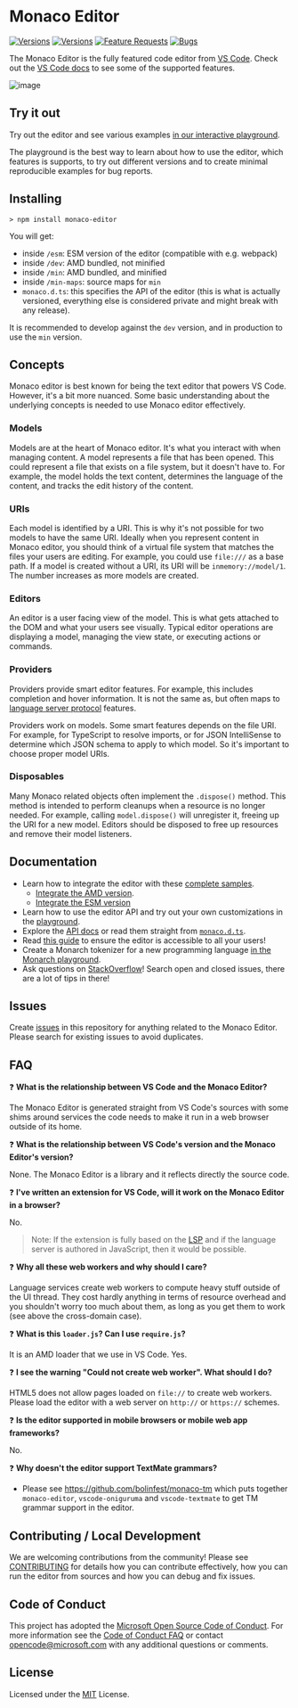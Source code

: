 # Monaco Editor

[![Versions](https://img.shields.io/npm/v/monaco-editor)](https://www.npmjs.com/package/monaco-editor)
[![Versions](https://img.shields.io/npm/v/monaco-editor/next)](https://www.npmjs.com/package/monaco-editor)
[![Feature Requests](https://img.shields.io/github/issues/microsoft/monaco-editor/feature-request.svg)](https://github.com/microsoft/monaco-editor/issues?q=is%3Aopen+is%3Aissue+label%3Afeature-request+sort%3Areactions-%2B1-desc)
[![Bugs](https://img.shields.io/github/issues/microsoft/monaco-editor/bug.svg)](https://github.com/microsoft/monaco-editor/issues?utf8=✓&q=is%3Aissue+is%3Aopen+label%3Abug)

The Monaco Editor is the fully featured code editor from
[VS Code](https://github.com/microsoft/vscode). Check out the
[VS Code docs](https://code.visualstudio.com/docs/editor/editingevolved) to see
some of the supported features.

![image](https://user-images.githubusercontent.com/5047891/94183711-290c0780-fea3-11ea-90e3-c88ff9d21bd6.png)

## Try it out

Try out the editor and see various examples
[in our interactive playground](https://microsoft.github.io/monaco-editor/playground.html).

The playground is the best way to learn about how to use the editor, which
features is supports, to try out different versions and to create minimal
reproducible examples for bug reports.

## Installing

```
> npm install monaco-editor
```

You will get:

-   inside `/esm`: ESM version of the editor (compatible with e.g. webpack)
-   inside `/dev`: AMD bundled, not minified
-   inside `/min`: AMD bundled, and minified
-   inside `/min-maps`: source maps for `min`
-   `monaco.d.ts`: this specifies the API of the editor (this is what is
    actually versioned, everything else is considered private and might break
    with any release).

It is recommended to develop against the `dev` version, and in production to use
the `min` version.

## Concepts

Monaco editor is best known for being the text editor that powers VS Code.
However, it's a bit more nuanced. Some basic understanding about the underlying
concepts is needed to use Monaco editor effectively.

### Models

Models are at the heart of Monaco editor. It's what you interact with when
managing content. A model represents a file that has been opened. This could
represent a file that exists on a file system, but it doesn't have to. For
example, the model holds the text content, determines the language of the
content, and tracks the edit history of the content.

### URIs

Each model is identified by a URI. This is why it's not possible for two models
to have the same URI. Ideally when you represent content in Monaco editor, you
should think of a virtual file system that matches the files your users are
editing. For example, you could use `file:///` as a base path. If a model is
created without a URI, its URI will be `inmemory://model/1`. The number
increases as more models are created.

### Editors

An editor is a user facing view of the model. This is what gets attached to the
DOM and what your users see visually. Typical editor operations are displaying a
model, managing the view state, or executing actions or commands.

### Providers

Providers provide smart editor features. For example, this includes completion
and hover information. It is not the same as, but often maps to
[language server protocol](https://microsoft.github.io/language-server-protocol)
features.

Providers work on models. Some smart features depends on the file URI. For
example, for TypeScript to resolve imports, or for JSON IntelliSense to
determine which JSON schema to apply to which model. So it's important to choose
proper model URIs.

### Disposables

Many Monaco related objects often implement the `.dispose()` method. This method
is intended to perform cleanups when a resource is no longer needed. For
example, calling `model.dispose()` will unregister it, freeing up the URI for a
new model. Editors should be disposed to free up resources and remove their
model listeners.

## Documentation

-   Learn how to integrate the editor with these [complete samples](./samples/).
    -   [Integrate the AMD version](./docs/integrate-amd.md).
    -   [Integrate the ESM version](./docs/integrate-esm.md)
-   Learn how to use the editor API and try out your own customizations in the
    [playground](https://microsoft.github.io/monaco-editor/playground.html).
-   Explore the [API docs](https://microsoft.github.io/monaco-editor/docs.html)
    or read them straight from
    [`monaco.d.ts`](https://github.com/microsoft/monaco-editor/blob/gh-pages/node_modules/monaco-editor/monaco.d.ts).
-   Read
    [this guide](https://github.com/microsoft/monaco-editor/wiki/Accessibility-Guide-for-Integrators)
    to ensure the editor is accessible to all your users!
-   Create a Monarch tokenizer for a new programming language
    [in the Monarch playground](https://microsoft.github.io/monaco-editor/monarch.html).
-   Ask questions on
    [StackOverflow](https://stackoverflow.com/questions/tagged/monaco-editor)!
    Search open and closed issues, there are a lot of tips in there!

## Issues

Create [issues](https://github.com/microsoft/monaco-editor/issues) in this
repository for anything related to the Monaco Editor. Please search for existing
issues to avoid duplicates.

## FAQ

❓ **What is the relationship between VS Code and the Monaco Editor?**

The Monaco Editor is generated straight from VS Code's sources with some shims
around services the code needs to make it run in a web browser outside of its
home.

❓ **What is the relationship between VS Code's version and the Monaco Editor's
version?**

None. The Monaco Editor is a library and it reflects directly the source code.

❓ **I've written an extension for VS Code, will it work on the Monaco Editor in
a browser?**

No.

> Note: If the extension is fully based on the
> [LSP](https://microsoft.github.io/language-server-protocol/) and if the
> language server is authored in JavaScript, then it would be possible.

❓ **Why all these web workers and why should I care?**

Language services create web workers to compute heavy stuff outside of the UI
thread. They cost hardly anything in terms of resource overhead and you
shouldn't worry too much about them, as long as you get them to work (see above
the cross-domain case).

❓ **What is this `loader.js`? Can I use `require.js`?**

It is an AMD loader that we use in VS Code. Yes.

❓ **I see the warning "Could not create web worker". What should I do?**

HTML5 does not allow pages loaded on `file://` to create web workers. Please
load the editor with a web server on `http://` or `https://` schemes.

❓ **Is the editor supported in mobile browsers or mobile web app frameworks?**

No.

❓ **Why doesn't the editor support TextMate grammars?**

-   Please see https://github.com/bolinfest/monaco-tm which puts together
    `monaco-editor`, `vscode-oniguruma` and `vscode-textmate` to get TM grammar
    support in the editor.

## Contributing / Local Development

We are welcoming contributions from the community! Please see
[CONTRIBUTING](./CONTRIBUTING.md) for details how you can contribute
effectively, how you can run the editor from sources and how you can debug and
fix issues.

## Code of Conduct

This project has adopted the
[Microsoft Open Source Code of Conduct](https://opensource.microsoft.com/codeofconduct/).
For more information see the
[Code of Conduct FAQ](https://opensource.microsoft.com/codeofconduct/faq/) or
contact [opencode@microsoft.com](mailto:opencode@microsoft.com) with any
additional questions or comments.

## License

Licensed under the
[MIT](https://github.com/microsoft/monaco-editor/blob/main/LICENSE.txt) License.
